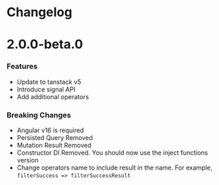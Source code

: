 # Changelog

# 2.0.0-beta.0

### Features
- Update to tanstack v5
- Introduce signal API
- Add additional operators

### Breaking Changes
- Angular v16 is required
- Persisted Query Removed
- Mutation Result Removed
- Constructor DI Removed. You should now use the inject functions version
- Change operators name to include result in the name. For example, `filterSuccess => filterSuccessResult`
